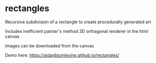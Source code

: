 # rectangles

Recursive subdivision of a rectangle to create procedurally generated art

Includes inefficient painter's method 3D orthagonal renderer in the html canvas

Images can be downloaded from the canvas

Demo here: https://aidanblumlevine.github.io/rectangles/
